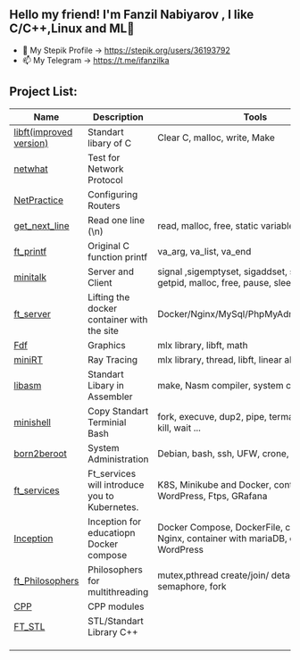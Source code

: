 ## Hello my friend! I'm Fanzil Nabiyarov ,  I like C/C++,Linux and ML👋


	

- 🌱 My Stepik Profile -> https://stepik.org/users/36193792
- 📫 My Telegram -> https://t.me/ifanzilka
	



## Project List:
| Name | Description | Tools |
| --- | --- | --- |
| [libft(improved version)](https://github.com/ifanzilka/libft)| 	Standart libary of C  | 	Сlear C, malloc, write, Make
| [netwhat](https://github.com/ifanzilka/netwhat) | Test for Network Protocol | 
| [NetPractice](https://github.com/ifanzilka/NetPractice) | Configuring Routers |
| [get_next_line](https://github.com/ifanzilka/get_next_line) | Read one line (\n) | read, malloc, free, static variable |
|[ft_printf](https://github.com/ifanzilka/ft_printf) | Original C function printf | va_arg, va_list, va_end |
|[minitalk](https://github.com/ifanzilka/minitalk) | Server and Client  | signal ,sigemptyset, sigaddset, sigaction, kill, getpid, malloc, free, pause, sleep, usleep, exit
|[ft_server](https://github.com/ifanzilka/ft_server) | Lifting the docker container with the site |Docker/Nginx/MySql/PhpMyAdmin/WordPress
| [Fdf](https://github.com/ifanzilka/Fdf)| Graphics | mlx library, libft, math
| [miniRT](https://github.com/ifanzilka/miniRT) | Ray Tracing | mlx library, thread, libft, linear algebra
| [libasm](https://github.com/ifanzilka/libasm)|  Standart Libary in Assembler | make, Nasm compiler, system calls
| [minishell](https://github.com/ifanzilka/minishell)|  Copy Standart Terminial Bash | fork, execuve, dup2, pipe, termacps, opendir, kill, wait ...
| [born2beroot](https://github.com/ifanzilka/Born2beroot)| System Administration | Debian, bash, ssh, UFW, crone, linux
| [ft_services](https://github.com/ifanzilka/ft_services)|  Ft_services will introduce you to Kubernetes.  | K8S, Minikube and Docker, container:Nginx, WordPress, Ftps, GRafana
| [Inception](https://github.com/ifanzilka/Inception) | Inception for educatiopn Docker compose | Docker Compose, DockerFile, container with Nginx, container with mariaDB,  container with WordPress
| [ft_Philosophers](https://github.com/ifanzilka/Philosophers) | Philosophers for multithreading | mutex,pthread create/join/ detach, semaphore, fork
| [CPP](https://github.com/ifanzilka/CPP_Module) | CPP modules |
| [FT_STL](https://github.com/ifanzilka/FT_STL)| STL/Standart Library C++ |
| | |
| | |
| | |

